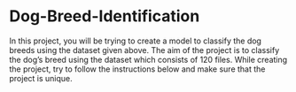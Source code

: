 # Dog-Breed-Identification
In this project, you will be trying to create a model to classify the dog breeds using the dataset given above. The aim of the project is to classify the dog’s breed using the dataset which consists of 120 files. While creating the project, try to follow the instructions below and make sure that the project is unique.
